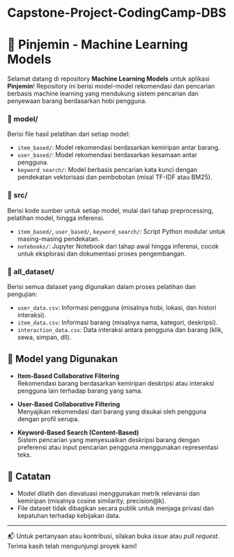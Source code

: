 # Capstone-Project-CodingCamp-DBS
# 🤖 Pinjemin - Machine Learning Models

Selamat datang di repository **Machine Learning Models** untuk aplikasi **Pinjemin**! Repository ini berisi model-model rekomendasi dan pencarian berbasis machine learning yang mendukung sistem pencarian dan penyewaan barang berdasarkan hobi pengguna.

### 📁 model/
Berisi file hasil pelatihan dari setiap model:

- `item_based/`: Model rekomendasi berdasarkan kemiripan antar barang.
- `user_based/`: Model rekomendasi berdasarkan kesamaan antar pengguna.
- `keyword_search/`: Model berbasis pencarian kata kunci dengan pendekatan vektorisasi dan pembobotan (misal TF-IDF atau BM25).

### 📁 src/
Berisi kode sumber untuk setiap model, mulai dari tahap preprocessing, pelatihan model, hingga inferensi.

- `item_based/`, `user_based/`, `keyword_search/`: Script Python modular untuk masing-masing pendekatan.
- `notebooks/`: Jupyter Notebook dari tahap awal hingga inferensi, cocok untuk eksplorasi dan dokumentasi proses pengembangan.

### 📁 all_dataset/
Berisi semua dataset yang digunakan dalam proses pelatihan dan pengujian:

- `user_data.csv`: Informasi pengguna (misalnya hobi, lokasi, dan histori interaksi).
- `item_data.csv`: Informasi barang (misalnya nama, kategori, deskripsi).
- `interaction_data.csv`: Data interaksi antara pengguna dan barang (klik, sewa, simpan, dll).

## 🧠 Model yang Digunakan

- **Item-Based Collaborative Filtering**  
  Rekomendasi barang berdasarkan kemiripan deskripsi atau interaksi pengguna lain terhadap barang yang sama.

- **User-Based Collaborative Filtering**  
  Menyajikan rekomendasi dari barang yang disukai oleh pengguna dengan profil serupa.

- **Keyword-Based Search (Content-Based)**  
  Sistem pencarian yang menyesuaikan deskripsi barang dengan preferensi atau input pencarian pengguna menggunakan representasi teks.

## 📌 Catatan

- Model dilatih dan dievaluasi menggunakan metrik relevansi dan kemiripan (misalnya cosine similarity, precision@k).
- File dataset tidak dibagikan secara publik untuk menjaga privasi dan kepatuhan terhadap kebijakan data.

---

📬 Untuk pertanyaan atau kontribusi, silakan buka *issue* atau *pull request*.  
Terima kasih telah mengunjungi proyek kami!

